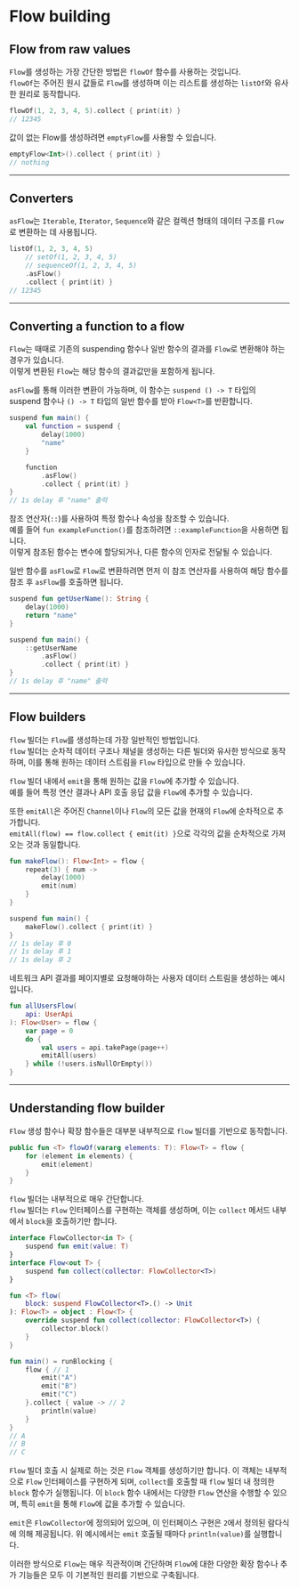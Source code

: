 # Flow building

## Flow from raw values

`Flow`를 생성하는 가장 간단한 방법은 `flowOf` 함수를 사용하는 것입니다.  
`flowOf`는 주어진 원시 값들로 `Flow`를 생성하며 이는 리스트를 생성하는 `listOf`와 유사한 원리로 동작합니다.

```kotlin
flowOf(1, 2, 3, 4, 5).collect { print(it) }
// 12345
```

값이 없는 Flow를 생성하려면 `emptyFlow`를 사용할 수 있습니다.

```kotlin
emptyFlow<Int>().collect { print(it) }
// nothing
```

------------------------------------------------------------------

## Converters

`asFlow`는 `Iterable`, `Iterator`, `Sequence`와 같은 컬렉션 형태의 데이터 구조를 `Flow`로 변환하는 데 사용됩니다.

```kotlin
listOf(1, 2, 3, 4, 5)
    // setOf(1, 2, 3, 4, 5)
    // sequenceOf(1, 2, 3, 4, 5)
    .asFlow()
    .collect { print(it) }
// 12345
```

------------------------------------------------------------------

## Converting a function to a flow

`Flow`는 때때로 기존의 suspending 함수나 일반 함수의 결과를 `Flow`로 변환해야 하는 경우가 있습니다.  
이렇게 변환된 `Flow`는 해당 함수의 결과값만을 포함하게 됩니다.

`asFlow`를 통해 이러한 변환이 가능하며, 이 함수는 `suspend () -> T` 타입의 suspend 함수나 `() -> T` 타입의 일반 함수를 받아 `Flow<T>`를 반환합니다.

```kotlin
suspend fun main() {
    val function = suspend {
        delay(1000)
        "name"
    }

    function
        .asFlow()
        .collect { print(it) }
}
// 1s delay 후 "name" 출력
```

참조 연산자(`::`)를 사용하여 특정 함수나 속성을 참조할 수 있습니다.  
예를 들어 `fun exampleFunction()`를 참조하려면 `::exampleFunction`을 사용하면 됩니다.  
이렇게 참조된 함수는 변수에 할당되거나, 다른 함수의 인자로 전달될 수 있습니다.

일반 함수를 `asFlow`로 `Flow`로 변환하려면 먼저 이 참조 연산자를 사용하여 해당 함수를 참조 후 `asFlow`를 호출하면 됩니다.

```kotlin
suspend fun getUserName(): String {
    delay(1000)
    return "name"
}

suspend fun main() {
    ::getUserName
        .asFlow()
        .collect { print(it) }
}
// 1s delay 후 "name" 출력
```

------------------------------------------------------------------

## Flow builders

`flow` 빌더는 `Flow`를 생성하는데 가장 일반적인 방법입니다.   
`flow` 빌더는 순차적 데이터 구조나 채널을 생성하는 다른 빌더와 유사한 방식으로 동작하며, 이를 통해 원하는 데이터 스트림을 `Flow` 타입으로 만들 수 있습니다.

`flow` 빌더 내에서 `emit`을 통해 원하는 값을 `Flow`에 추가할 수 있습니다.   
예를 들어 특정 연산 결과나 API 호출 응답 값을 `Flow`에 추가할 수 있습니다.

또한 `emitAll`은 주어진 `Channel`이나 `Flow`의 모든 값을 현재의 `Flow`에 순차적으로 추가합니다.  
`emitAll(flow) == flow.collect { emit(it) }`으로 각각의 값을 순차적으로 가져오는 것과 동일합니다.

```kotlin
fun makeFlow(): Flow<Int> = flow {
    repeat(3) { num ->
        delay(1000)
        emit(num)
    }
}

suspend fun main() {
    makeFlow().collect { print(it) }
}
// 1s delay 후 0
// 1s delay 후 1
// 1s delay 후 2
```

네트워크 API 결과를 페이지별로 요청해야하는 사용자 데이터 스트림을 생성하는 예시입니다.

```kotlin
fun allUsersFlow(
    api: UserApi
): Flow<User> = flow {
    var page = 0
    do {
        val users = api.takePage(page++)
        emitAll(users)
    } while (!users.isNullOrEmpty())
}
```

------------------------------------------------------------------

## Understanding flow builder

`Flow` 생성 함수나 확장 함수들은 대부분 내부적으로 `flow` 빌더를 기반으로 동작합니다.

```kotlin
public fun <T> flowOf(vararg elements: T): Flow<T> = flow {
    for (element in elements) {
        emit(element)
    }
}
```

`flow` 빌더는 내부적으로 매우 간단합니다.  
`flow` 빌더는 `Flow` 인터페이스를 구현하는 객체를 생성하며, 이는 `collect` 메서드 내부에서 `block`을 호출하기만 합니다.

```kotlin
interface FlowCollector<in T> {
    suspend fun emit(value: T)
}
interface Flow<out T> {
    suspend fun collect(collector: FlowCollector<T>)
}

fun <T> flow(
    block: suspend FlowCollector<T>.() -> Unit
): Flow<T> = object : Flow<T> {
    override suspend fun collect(collector: FlowCollector<T>) {
        collector.block()
    }
}

fun main() = runBlocking {
    flow { // 1
        emit("A")
        emit("B")
        emit("C")
    }.collect { value -> // 2 
        println(value)
    }
}
// A
// B
// C
```

`Flow` 빌더 호출 시 실제로 하는 것은 `Flow` 객체를 생성하기만 합니다.
이 객체는 내부적으로 `Flow` 인터페이스를 구현하게 되며, `collect`를 호출할 때 `flow` 빌더 내 정의한 `block` 함수가 실행됩니다.
이 `block` 함수 내에서는 다양한 `Flow` 연산을 수행할 수 있으며, 특히 `emit`을 통해 `Flow`에 값을 추가할 수 있습니다.

`emit`은 `FlowCollector`에 정의되어 있으며, 이 인터페이스 구현은 `2`에서 정의된 람다식에 의해 제공됩니다.
위 예시에서는 `emit` 호출될 때마다 `println(value)`를 실행합니다.

이러한 방식으로 `Flow`는 매우 직관적이며 간단하며 `Flow`에 대한 다양한 확장 함수나 추가 기능들은 모두 이 기본적인 원리를 기반으로 구축됩니다.